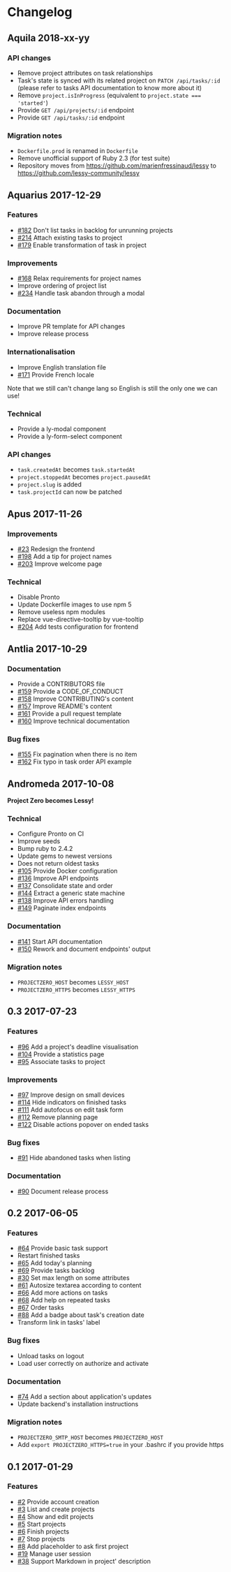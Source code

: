 # Changelog

## Aquila 2018-xx-yy

### API changes

- Remove project attributes on task relationships
- Task's state is synced with its related project on `PATCH /api/tasks/:id`
  (please refer to tasks API documentation to know more about it)
- Remove `project.isInProgress` (equivalent to `project.state === 'started'`)
- Provide `GET /api/projects/:id` endpoint
- Provide `GET /api/tasks/:id` endpoint

### Migration notes

- `Dockerfile.prod` is renamed in `Dockerfile`
- Remove unofficial support of Ruby 2.3 (for test suite)
- Repository moves from https://github.com/marienfressinaud/lessy to https://github.com/lessy-community/lessy

## Aquarius 2017-12-29

### Features

- [#182](https://github.com/lessy-community/lessy/issues/182) Don't list tasks in backlog for unrunning projects
- [#214](https://github.com/lessy-community/lessy/issues/214) Attach existing tasks to project
- [#179](https://github.com/lessy-community/lessy/issues/179) Enable transformation of task in project

### Improvements

- [#168](https://github.com/lessy-community/lessy/issues/168) Relax requirements for project names
- Improve ordering of project list
- [#234](https://github.com/lessy-community/lessy/issues/234) Handle task abandon through a modal

### Documentation

- Improve PR template for API changes
- Improve release process

### Internationalisation

- Improve English translation file
- [#171](https://github.com/lessy-community/lessy/issues/171) Provide French locale

Note that we still can't change lang so English is still the only one we can
use!

### Technical

- Provide a ly-modal component
- Provide a ly-form-select component

### API changes

- `task.createdAt` becomes `task.startedAt`
- `project.stoppedAt` becomes `project.pausedAt`
- `project.slug` is added
- `task.projectId` can now be patched

## Apus 2017-11-26

### Improvements

- [#23](https://github.com/lessy-community/lessy/issues/23) Redesign the frontend
- [#198](https://github.com/lessy-community/lessy/issues/198) Add a tip for project names
- [#203](https://github.com/lessy-community/lessy/issues/203) Improve welcome page

### Technical

- Disable Pronto
- Update Dockerfile images to use npm 5
- Remove useless npm modules
- Replace vue-directive-tooltip by vue-tooltip
- [#204](https://github.com/lessy-community/lessy/issues/204) Add tests configuration for frontend

## Antlia 2017-10-29

### Documentation

- Provide a CONTRIBUTORS file
- [#159](https://github.com/lessy-community/lessy/issues/159) Provide a CODE\_OF\_CONDUCT
- [#158](https://github.com/lessy-community/lessy/issues/158) Improve CONTRIBUTING's content
- [#157](https://github.com/lessy-community/lessy/issues/157) Improve README's content
- [#161](https://github.com/lessy-community/lessy/issues/161) Provide a pull request template
- [#160](https://github.com/lessy-community/lessy/issues/160) Improve technical documentation

### Bug fixes

- [#155](https://github.com/lessy-community/lessy/issues/155) Fix pagination when there is no item
- [#162](https://github.com/lessy-community/lessy/issues/162) Fix typo in task order API example

## Andromeda 2017-10-08

**Project Zero becomes Lessy!**

### Technical

- Configure Pronto on CI
- Improve seeds
- Bump ruby to 2.4.2
- Update gems to newest versions
- Does not return oldest tasks
- [#105](https://github.com/lessy-community/lessy/issues/105) Provide Docker configuration
- [#136](https://github.com/lessy-community/lessy/issues/136) Improve API endpoints
- [#137](https://github.com/lessy-community/lessy/issues/137) Consolidate state and order
- [#144](https://github.com/lessy-community/lessy/issues/144) Extract a generic state machine
- [#138](https://github.com/lessy-community/lessy/issues/138) Improve API errors handling
- [#149](https://github.com/lessy-community/lessy/issues/149) Paginate index endpoints

### Documentation

- [#141](https://github.com/lessy-community/lessy/issues/141) Start API documentation
- [#150](https://github.com/lessy-community/lessy/issues/150) Rework and document endpoints' output

### Migration notes

- `PROJECTZERO_HOST` becomes `LESSY_HOST`
- `PROJECTZERO_HTTPS` becomes `LESSY_HTTPS`

## 0.3 2017-07-23

### Features

- [#96](https://github.com/lessy-community/lessy/issues/96) Add a project's deadline visualisation
- [#104](https://github.com/lessy-community/lessy/issues/104) Provide a statistics page
- [#95](https://github.com/lessy-community/lessy/issues/95) Associate tasks to project

### Improvements

- [#97](https://github.com/lessy-community/lessy/issues/97) Improve design on small devices
- [#114](https://github.com/lessy-community/lessy/issues/114) Hide indicators on finished tasks
- [#111](https://github.com/lessy-community/lessy/issues/111) Add autofocus on edit task form
- [#112](https://github.com/lessy-community/lessy/issues/112) Remove planning page
- [#122](https://github.com/lessy-community/lessy/issues/122) Disable actions popover on ended tasks

### Bug fixes

- [#91](https://github.com/lessy-community/lessy/issues/91) Hide abandoned tasks when listing

### Documentation

- [#90](https://github.com/lessy-community/lessy/issues/90) Document release process

## 0.2 2017-06-05

### Features

- [#64](https://github.com/lessy-community/lessy/issues/64) Provide basic task support
- Restart finished tasks
- [#65](https://github.com/lessy-community/lessy/issues/65) Add today's planning
- [#69](https://github.com/lessy-community/lessy/issues/69) Provide tasks backlog
- [#30](https://github.com/lessy-community/lessy/issues/30) Set max length on some attributes
- [#61](https://github.com/lessy-community/lessy/issues/61) Autosize textarea according to content
- [#66](https://github.com/lessy-community/lessy/issues/66) Add more actions on tasks
- [#68](https://github.com/lessy-community/lessy/issues/68) Add help on repeated tasks
- [#67](https://github.com/lessy-community/lessy/issues/67) Order tasks
- [#88](https://github.com/lessy-community/lessy/issues/88) Add a badge about task's creation date
- Transform link in tasks' label

### Bug fixes

- Unload tasks on logout
- Load user correctly on authorize and activate

### Documentation

- [#74](https://github.com/lessy-community/lessy/issues/74) Add a section about application's updates
- Update backend's installation instructions

### Migration notes

- `PROJECTZERO_SMTP_HOST` becomes `PROJECTZERO_HOST`
- Add `export PROJECTZERO_HTTPS=true` in your .bashrc if you provide https

## 0.1 2017-01-29

### Features

- [#2](https://github.com/lessy-community/lessy/issues/2) Provide account creation
- [#3](https://github.com/lessy-community/lessy/issues/3) List and create projects
- [#4](https://github.com/lessy-community/lessy/issues/4) Show and edit projects
- [#5](https://github.com/lessy-community/lessy/issues/5) Start projects
- [#6](https://github.com/lessy-community/lessy/issues/6) Finish projects
- [#7](https://github.com/lessy-community/lessy/issues/7) Stop projects
- [#8](https://github.com/lessy-community/lessy/issues/8) Add placeholder to ask first project
- [#19](https://github.com/lessy-community/lessy/issues/19) Manage user session
- [#38](https://github.com/lessy-community/lessy/issues/38) Support Markdown in project' description
